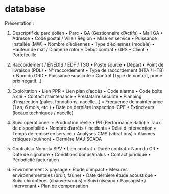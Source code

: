 # database

Présentation : 

 1. Descriptif du parc éolien
	• Parc
	• GA (Gestionnaire d’Actifs)
	• Mail GA
	• Adresse
	• Code postal / Ville / Région
	• Mise en service
	• Puissance installée (MW)
	• Nombre d’éoliennes
	• Type d’éoliennes (modèle)
	• Hauteur de mât / Diamètre rotor
	• Début contrat
	• GPS
	• Client
	• Portefeuille

 2. Raccordement / ENEDIS / EDF / TSO
	• Poste source
	• Départ
	• Point de livraison (PDL)
	• N° raccordement
	• Type de raccordement (HTA / HTB)
	• Nom du GRD
	• Puissance souscrite
	• Contrat (Type de contrat, prime prix négatif…) 

 3. Exploitation
	• Lien PPR
	• Lien plan d’accès
	• Code alarme
	• Code boîte à clé
	• Contact maintenance
	• Prestataire sécurité
	• Planning d’inspection (pales, fondations, nacelle…)
	• Fréquence de maintenance (1 an, 6 mois, etc.)
	• Date de dernière inspection ICPE
	• Extincteurs (locaux techniques / nacelle)

 4. Suivi opérationnel
	• Production réelle
	• PR (Performance Ratio)
	• Taux de disponibilité
	• Nombre d’arrêts / incidents
	• Délai d’intervention
	• Temps de remise en service
	• Analyses CMS (vibrations)
	• Alarmes critiques (oui/non)
	• Dernière MAJ SCADA

 5. Contrats
	• Nom du SPV
	• Lien contrat
	• Durée contrat
	• Nom du CR
	• Date de signature
	• Conditions bonus/malus
	• Contact juridique
	• Périodicité facturation

 6. Environnement & paysage
	• Étude d'impact
	• Mesures environnementales (bruit, faune)
	• Date dernière étude acoustique
	• Suivi chiroptères (chauve-souris)
	• Suivi oiseaux
	• Paysagiste / intervenant
	• Plan de compensation



